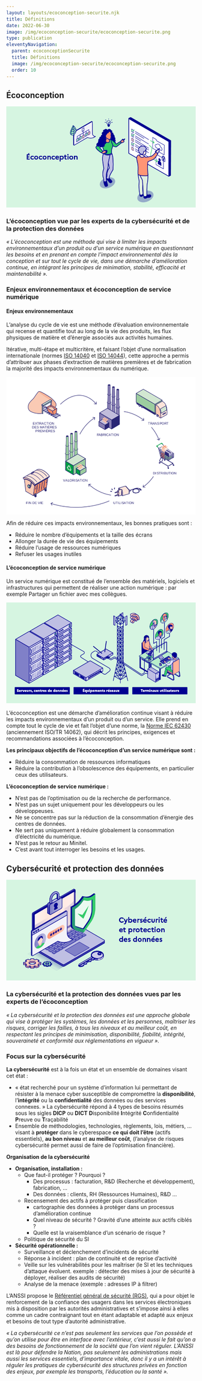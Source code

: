 ```yaml
---
layout: layouts/ecoconception-securite.njk
title: Définitions
date: 2022-06-30
image: /img/ecoconception-securite/ecoconception-securite.png
type: publication
eleventyNavigation:
  parent: ecoconceptionSecurite
  title: Définitions
  image: /img/ecoconception-securite/ecoconception-securite.png
  order: 10
---
```


## Écoconception

![](/img/ecoconception-securite/definition-ecoconception.png)

### L’écoconception vue par les experts de la cybersécurité et de la protection des données

<div class="fr-highlight">

_« L’écoconception est une méthode qui vise à limiter les impacts environnementaux d’un produit ou d’un service numérique en questionnant les besoins et en prenant en compte l’impact environnemental dès la conception et sur tout le cycle de vie, dans une démarche d’amélioration continue, en intégrant les principes de minimation, stabilité, efficacité et maintenabilité »._

</div>

### Enjeux environnementaux et écoconception de service numérique

#### Enjeux environnementaux

L’analyse du cycle de vie est une méthode d’évaluation environnementale qui recense et quantifie tout au long de la vie des produits, les flux physiques de matière et d’énergie associés aux activités humaines.

Itérative, multi-étape et multicritère, et faisant l’objet d’une normalisation internationale (normes [ISO 14040](https://www.iso.org/fr/standard/38498.html)  et [ISO 14044](https://www.iso.org/fr/standard/38498.html)), cette approche a permis d’attribuer aux phases d’extraction de matières premières et de fabrication la majorité des impacts environnementaux du numérique.

<div style="background: #fff">

![](/img/guide-achats/schema-acv.svg)

</div>

Afin de réduire ces impacts environnementaux, les bonnes pratiques sont : 

- Réduire le nombre d’équipements et la taille des écrans
- Allonger la durée de vie des équipements
- Réduire l’usage de ressources numériques
- Refuser les usages inutiles

#### L’écoconception de service numérique

Un service numérique est constitué de l’ensemble des matériels, logiciels et infrastructures qui permettent de réaliser une action numérique : par exemple Partager un fichier avec mes collègues.

![](/img/ecoconception-securite/service-numerique-trois-tiers.png)

L’écoconception est une démarche d’amélioration continue visant à réduire les impacts environnementaux d’un produit ou d’un service. Elle prend en compte tout le cycle de vie et fait l’objet d’une norme, la [Norme IEC 62430](https://www.iso.org/fr/standard/79064.html) (anciennement ISO/TR 14062), qui décrit les principes, exigences et recommandations associées à l’écoconception.

**Les principaux objectifs de l’écoconception d’un service numérique sont :**

- Réduire la consommation de ressources informatiques
- Réduire la contribution à l’obsolescence des équipements, en particulier ceux des utilisateurs. 

**L’écoconception de service numérique :**

- N’est pas de l’optimisation ou de la recherche de performance.
- N’est pas un sujet uniquement pour les développeurs ou les développeuses.
- Ne se concentre pas sur la réduction de la consommation d’énergie des centres de données.
- Ne sert pas uniquement à réduire globalement la consommation d’électricité du numérique.
- N’est pas le retour au Minitel.
- C’est avant tout interroger les besoins et les usages.

## Cybersécurité et protection des données

![](/img/ecoconception-securite/definition-cybersecurite.png)

### La cybersécurité et la protection des données vues par les experts de l’écoconception

<div class="fr-highlight">

_« La cybersécurité et la protection des données est une approche globale qui vise à protéger les systèmes, les données et les personnes, maîtriser les risques, corriger les failles, à tous les niveaux et au meilleur coût, en respectant les principes de minimisation, disponibilité, fiabilité, intégrité, souveraineté et conformité aux réglementations en vigueur »._

</div>

### Focus sur la cybersécurité

**La cybersécurité** est à la fois un état et un ensemble de domaines visant cet état : 
- « état recherché pour un système d’information lui permettant de résister à la menace cyber susceptible de compromettre la **disponibilité**, l’**intégrité** ou la **confidentialité** des données ou des services connexes. »
La cybersécurité répond à 4 types de besoins résumés sous les sigles **DICP** ou **DICT**
  **D**isponibilité
  **I**ntégrité
  **C**onfidentialité
  **P**reuve ou **T**raçabilité
- Ensemble de méthodologies, technologies, règlements, lois, métiers, … visant à **protéger** dans le cyberespace **ce qui doit l’être** (actifs essentiels), **au bon niveau** et **au meilleur coût**, (l’analyse de risques cybersécurité permet aussi de faire de l’optimisation financière).

**Organisation de la cybersécurité** 

- **Organisation, installation :**
  - Que faut-il protéger ? Pourquoi ? 
    - Des processus : facturation, R&D (Recherche et développement), fabrication, …
    - Des données : clients, RH (Ressources Humaines), R&D …
  - Recensement des actifs à protéger puis classification 
    - cartographie des données à protéger dans un processus d’amélioration continue
    - Quel niveau de sécurité ? Gravité d’une atteinte aux actifs ciblés ?
    - Quelle est la vraisemblance d’un scénario de risque ?
  - Politique de sécurité du SI
- **Sécurité opérationnelle :** 
  - Surveillance et déclenchement d’incidents de sécurité
  - Réponse à incident : plan de continuité et de reprise d’activité
  - Veille sur les vulnérabilités pour les maîtriser (le SI et les techniques d’attaque évoluent. exemple : détecter des mises à jour de sécurité à déployer, réaliser des audits de sécurité)
  - Analyse de la menace (exemple : adresses IP à filtrer)

L’ANSSI propose le [Référentiel général de sécurité (RGS)](https://www.ssi.gouv.fr/entreprise/reglementation/confiance-numerique/le-referentiel-general-de-securite-rgs/), qui a pour objet le renforcement de la confiance des usagers dans les services électroniques mis à disposition par les autorités administratives et s’impose ainsi à elles comme un cadre contraignant tout en étant adaptable et adapté aux enjeux et besoins de tout type d’autorité administrative.

<div class="fr-highlight">

_« La cybersécurité ce n’est pas seulement les services que l’on possède et qu’on utilise pour être en interface avec l’extérieur, c’est aussi le fait qu’on a des besoins de fonctionnement de la société que l’on vient réguler. L’ANSSI est là pour défendre la Nation, pas seulement les administrations mais aussi les services essentiels, d’importance vitale, donc il y a un intérêt à réguler les pratiques de cybersécurité des structures privées en fonction des enjeux, par exemple les transports, l’éducation ou la santé »._

</div>
